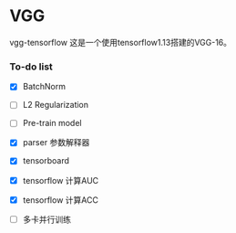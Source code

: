 # VGG
vgg-tensorflow
这是一个使用tensorflow1.13搭建的VGG-16。

### To-do list

- [x] BatchNorm
- [ ] L2 Regularization
- [ ] Pre-train model
- [x] parser 参数解释器
- [x] tensorboard
- [x] tensorflow 计算AUC
- [x] tensorflow 计算ACC
- [ ] 多卡并行训练





